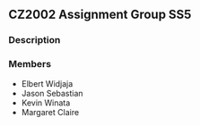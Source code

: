 ## CZ2002 Assignment Group SS5

### Description

### Members
- Elbert Widjaja
- Jason Sebastian
- Kevin Winata
- Margaret Claire